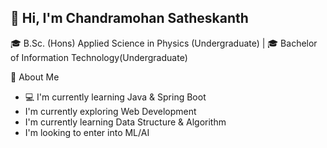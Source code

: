 ## 👋 Hi, I'm Chandramohan Satheskanth

🎓 B.Sc. (Hons) Applied Science in Physics (Undergraduate)
| 🎓 Bachelor of Information Technology(Undergraduate) 


🌟 About Me
- 💻 I'm currently learning Java & Spring Boot
- I'm currently exploring Web Development
- I'm currently learning Data Structure & Algorithm
- I'm looking to enter into ML/AI
  


